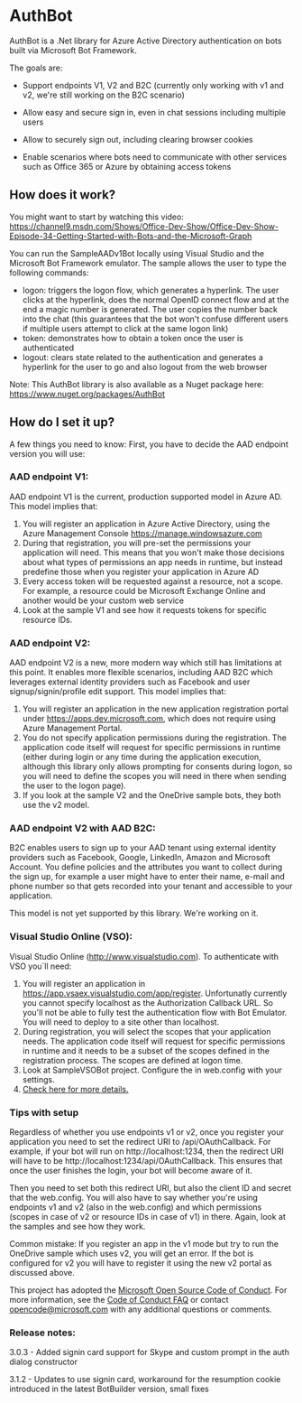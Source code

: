 # AuthBot

AuthBot is a .Net library for Azure Active Directory authentication on bots built via Microsoft Bot Framework.

The goals are:

* Support endpoints V1, V2 and B2C (currently only working with v1 and v2, we're still working on the B2C scenario)

* Allow easy and secure sign in, even in chat sessions including multiple users

* Allow to securely sign out, including clearing browser cookies

* Enable scenarios where bots need to communicate with other services such as Office 365 or Azure by obtaining access tokens


## How does it work?

You might want to start by watching this video: https://channel9.msdn.com/Shows/Office-Dev-Show/Office-Dev-Show-Episode-34-Getting-Started-with-Bots-and-the-Microsoft-Graph 

You can run the SampleAADv1Bot locally using Visual Studio and the Microsoft Bot Framework emulator. The sample allows the user to type the following commands:

* logon: triggers the logon flow, which generates a hyperlink. The user clicks at the hyperlink, does the normal OpenID connect flow and at the end a magic number is generated. The user copies the number back into the chat (this guarantees that the bot won't confuse different users if multiple users attempt to click at the same logon link)
* token: demonstrates how to obtain a token once the user is authenticated
* logout: clears state related to the authentication and generates a hyperlink for the user to go and also logout from the web browser


Note: This AuthBot library is also available as a Nuget package here: https://www.nuget.org/packages/AuthBot

## How do I set it up?

A few things you need to know: First, you have to decide the AAD endpoint version you will use:

### AAD endpoint V1:

AAD endpoint V1 is the current, production supported model in Azure AD. This model implies that:

1. You will register an application in Azure Active Directory, using the Azure Management Console https://manage.windowsazure.com
2. During that registration, you will pre-set the permissions your application will need. This means that you won't make those decisions about what types of permissions an app needs in runtime, but instead predefine those when you register your application in Azure AD
3. Every access token will be requested against a resource, not a scope. For example, a resource could be Microsoft Exchange Online and another would be your custom web service
4. Look at the sample V1 and see how it requests tokens for specific resource IDs.


### AAD endpoint V2:

AAD endpoint V2 is a new, more modern way which still has limitations at this point. It enables more flexible scenarios, including AAD B2C which leverages external identity providers such as Facebook and user signup/signin/profile edit support. This model implies that:

1. You will register an application in the new application registration portal under https://apps.dev.microsoft.com, which does not require using Azure Management Portal.
2. You do not specify application permissions during the registration. The application code itself will request for specific permissions in runtime (either during login or any time during the application execution, although this library only allows prompting for consents during logon, so you will need to define the scopes you will need in there when sending the user to the logon page). 
3. If you look at the sample V2 and the OneDrive sample bots, they both use the v2 model.


### AAD endpoint V2 with AAD B2C:

B2C enables users to sign up to your AAD tenant using external identity providers such as Facebook, Google, LinkedIn, Amazon and Microsoft Account. You define policies and the attributes you want to collect during the sign up, for example a user might have to enter their name, e-mail and phone number so that gets recorded into your tenant and accessible to your application.

This model is not yet supported by this library. We're working on it.

### Visual Studio Online (VSO):
Visual Studio Online (http://www.visualstudio.com).
To authenticate with VSO you´ll need:

1. You will register an application in https://app.vsaex.visualstudio.com/app/register. Unfortunatly currently you cannot specify localhost as the Authorization Callback URL. So you'll not be able to fully test the authentication flow with Bot Emulator. You will need to deploy to a site other than localhost.
2. During registration, you will select the scopes that your application needs. The application code itself will request for specific permissions in runtime and it needs to be a subset of the scopes defined in the registration process. The scopes are defined at logon time.
3. Look at SampleVSOBot project. Configure the <appsettings> in web.config with your settings.
4. [Check here for more details.](SampleVSOBot.md)

### Tips with setup

Regardless of whether you use endpoints v1 or v2, once you register your application you need to set the redirect URI to <your host address>/api/OAuthCallback. For example, if your bot will run on http://localhost:1234, then the redirect URI will have to be http://localhost:1234/api/OAuthCallback. This ensures that once the user finishes the login, your bot will become aware of it.

Then you need to set both this redirect URI, but also the client ID and secret that the web.config. You will also have to say whether you're using endpoints v1 and v2 (also in the web.config) and which permissions (scopes in case of v2 or resource IDs in case of v1) in there. Again, look at the samples and see how they work.

Common mistake: If you register an app in the v1 mode but try to run the OneDrive sample which uses v2, you will get an error. If the bot is configured for v2 you will have to register it using the new v2 portal as discussed above.
 
This project has adopted the [Microsoft Open Source Code of Conduct](https://opensource.microsoft.com/codeofconduct/). For more information, see the [Code of Conduct FAQ](https://opensource.microsoft.com/codeofconduct/faq/) or contact [opencode@microsoft.com](mailto:opencode@microsoft.com) with any additional questions or comments.

### Release notes:

3.0.3 - Added signin card support for Skype and custom prompt in the auth dialog constructor

3.1.2 - Updates to use signin card, workaround for the resumption cookie introduced in the latest BotBuilder version, small fixes
